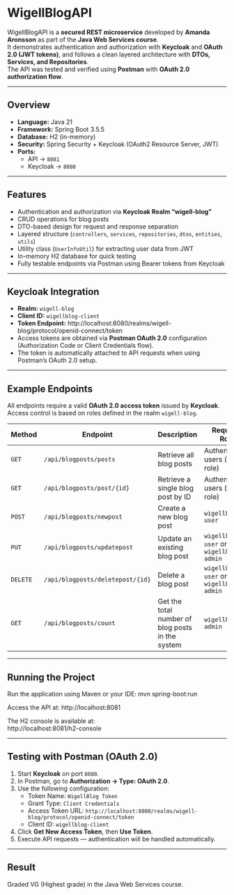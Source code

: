 # WigellBlogAPI

WigellBlogAPI is a **secured REST microservice** developed by **Amanda Aronsson** as part of the **Java Web Services course**.  
It demonstrates authentication and authorization with **Keycloak** and **OAuth 2.0 (JWT tokens)**, and follows a clean layered architecture with **DTOs, Services, and Repositories**.  
The API was tested and verified using **Postman** with **OAuth 2.0 authorization flow**.

---

## Overview

- **Language:** Java 21
- **Framework:** Spring Boot 3.5.5
- **Database:** H2 (in-memory)
- **Security:** Spring Security + Keycloak (OAuth2 Resource Server, JWT)
- **Ports:**
    - API → `8081`
    - Keycloak → `8080`

---

## Features

- Authentication and authorization via **Keycloak Realm “wigell-blog”**
- CRUD operations for blog posts
- DTO-based design for request and response separation
- Layered structure (`controllers`, `services`, `repositories`, `dtos`, `entities`, `utils`)
- Utility class (`UserInfoUtil`) for extracting user data from JWT
- In-memory H2 database for quick testing
- Fully testable endpoints via Postman using Bearer tokens from Keycloak

---

## Keycloak Integration

- **Realm:** `wigell-blog`
- **Client ID:** `wigellblog-client`
- **Token Endpoint:**  http://localhost:8080/realms/wigell-blog/protocol/openid-connect/token
- Access tokens are obtained via **Postman OAuth 2.0** configuration (Authorization Code or Client Credentials flow).
- The token is automatically attached to API requests when using Postman’s OAuth 2.0 setup.

---

## Example Endpoints

All endpoints require a valid **OAuth 2.0 access token** issued by **Keycloak**.  
Access control is based on roles defined in the realm `wigell-blog`.

| Method   | Endpoint                         | Description                                      | Required Role                           |
|----------|----------------------------------|--------------------------------------------------|-----------------------------------------|
| `GET`    | `/api/blogposts/posts`           | Retrieve all blog posts                          | Authenticated users (any role)          |
| `GET`    | `/api/blogposts/post/{id}`       | Retrieve a single blog post by ID                | Authenticated users (any role)          |
| `POST`   | `/api/blogposts/newpost`         | Create a new blog post                           | `wigellblog-user`                       |
| `PUT`    | `/api/blogposts/updatepost`      | Update an existing blog post                     | `wigellblog-user` or `wigellblog-admin` |
| `DELETE` | `/api/blogposts/deletepost/{id}` | Delete a blog post                               | `wigellblog-user` or `wigellblog-admin` |
| `GET`    | `/api/blogposts/count`           | Get the total number of blog posts in the system | `wigellblog-admin`                      |


---

## Running the Project

Run the application using Maven or your IDE:
mvn spring-boot:run

Access the API at:
http://localhost:8081

The H2 console is available at:  
http://localhost:8081/h2-console


---

## Testing with Postman (OAuth 2.0)

1. Start **Keycloak** on port `8080`.
2. In Postman, go to **Authorization → Type: OAuth 2.0**.
3. Use the following configuration:
    - Token Name: `WigellBlog Token`
    - Grant Type: `Client Credentials`
    - Access Token URL: `http://localhost:8080/realms/wigell-blog/protocol/openid-connect/token`
    - Client ID: `wigellblog-client`
4. Click **Get New Access Token**, then **Use Token**.
5. Execute API requests — authentication will be handled automatically.

---

## Result

Graded VG (Highest grade) in the Java Web Services course.






